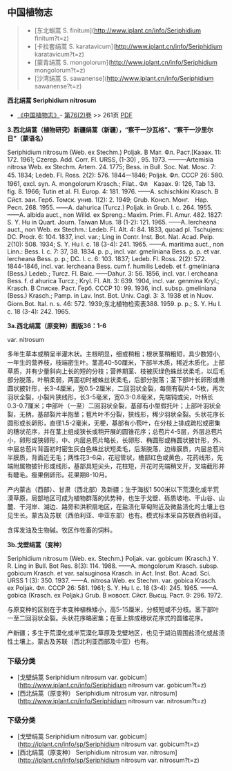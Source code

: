 

## 中国植物志

> * [东北蛔蒿  S.  finitum](http://www.iplant.cn/info/Seriphidium finitum?t=z)
> * [卡拉套绢蒿  S.  karatavicum](http://www.iplant.cn/info/Seriphidium karatavicum?t=z)
> * [蒙青绢蒿  S.  mongolorum](http://www.iplant.cn/info/Seriphidium mongolorum?t=z)
> * [沙湾绢蒿  S.  sawanense](http://www.iplant.cn/info/Seriphidium sawanense?t=z)

**西北绢蒿 Seriphidium nitrosum**

* [《中国植物志》](http://www.iplant.cn/frps)- [第76(2)卷](http://www.iplant.cn/frps/vol/76(2)) >> 261页 [PDF](http://www.iplant.cn/frps/pdf/76(2)/261a.PDF)

**3.西北绢蒿（植物研究）新疆绢蒿（新疆），“察干一沙瓦格”、“察干一沙里尔日”（蒙语名）**

Seriphidium nitrosum (Web. ex Stechm.) Poljak. В Мат. Фл. Раст.[Каэах. 11: 172. 1961; Czerep. Add. Corr. Fl. URSS, (1-30) , 95. 1973. ———Artemisia nitrosa Web. ex Stechm. Artem. 24. 1775; Bess. in Bull. Soc. Nat. Mosc. 7: 45. 1834; Ledeb. Fl. Ross. 2(2): 576. 1844一1846; Poljak. Фл. СССР 26: 580. 1961, excl. syn. A. mongolorum Krasch.; Filat.. Фл　Каэах. 9: 126, Tab 13. fig. 8. 1966; Tutin et al. Fl. Europ. 4: 181. 1976. ——A. schischkini Krasch. В Сйст. эаи. Герб. Томск. унив. 1(2): 2. 1949; Grub. Консп. Монг.　Нар. Респ. 268. 1955. ——A. dahurica (Turcz.) Poljak. in Grub. l. c. 264. 1955. ——A. albida auct., non Willd. ex Spreng.: Maxim. Prim. Fl. Amur. 482. 1827: S. Y. Hu in Quart. Journ. Taiwan Mus. 18 (1-2): 121. 1965. ——A. lercheana auct., non Web. ex Stechm.: Ledeb. Fl. Alt. 4: 84. 1833, quoad pl. Tschujens: DC. Prodr. 6: 104. 1837, incl. var.; Ling in Contr. Inst. Bot. Nat. Acad. Peip. 2(10): 508. 1934; S. Y. Hu l. c. 18 (3-4): 241. 1965. ——A. maritima auct., non Linn.: Bess. l. c. 7: 37, 38. 1834. p. p., incl. var. gmeliniana Bess. p. p. et var. lercheana Bess. p. p.; DC. l. c. 6: 103. 1837; Ledeb. Fl. Ross. 2(2): 572. 1844-1846, incl. var. lercheana Bess. cum f. humilis Ledeb. et f. gmeliniana (Bess.) Ledeb.; Turcz. Fl. Baic. ——Dahur. 3: 56. 1856, incl. var. l ercheana Bess. f. d ahurica Turcz.; Kryl. Fl. Alt. 3: 639. 1904, incl. var. genmina Kryl.; Krasch. В Списке. Раст. Герб. CCCP 10: 99. 1936, incl. subsp. gmeliniana (Bess.) Krasch.; Pamp. in Lav. Inst. Bot. Univ. Cagl. 3: 3. 1938 et in Nuov. Giorn.Bot. Ital. n. s. 46: 572. 1939;东北植物检索表388. 1959. p. p.; S. Y. Hu l. c. 18 (3-4): 242. 1965.

**3a.西北绢蒿（原变种）图版36：1-6**

var. nitrosum

多年生草本或稍呈半灌木状。主根明显，细或稍粗；根状茎稍粗短，具少数短小,一年生的营养枝，枝端密生叶。茎高40-50厘米，下部半木质，稀近木质化，上部草质，并有少量斜向上长的短的分枝；营养期茎、枝被灰绿色蛛丝状柔毛，以后毛部分脱落。叶稍柔弱，两面初时被蛛丝状柔毛，后部分脱落；茎下部叶长卵形或椭圆状披针形，长3-4厘米，宽0.5-2厘米，二回羽状全裂，每侧有裂片4-5枚，再次羽状全裂，小裂片狭线形，长3-5毫米，宽0.3-0.8毫米，先端钝或尖，叶柄长0.3-0.7厘米；中部叶（一至）二回羽状全裂，基部有小型假托叶；上部叶羽状全裂，无柄，基部裂片半抱茎；苞片叶不分裂，狭线形，稀少羽状全裂。头状花序长圆形或长卵形，直径1.5-2毫米，无梗，基部有小苞叶，在分枝上排成疏松或密集的穗状花序，并在茎上组成狭长或稍开展的圆锥花序；总苞片4-5层，外层总苞片小，卵形或狭卵形，中、内层总苞片略长，长卵形、椭圆形或椭圆状披针形，外、中层总苞片背面初时密生灰白色蛛丝状短柔毛，后渐脱落，边缘膜质，内层总苞片半膜质，背面近无毛；两性花3-6朵，花冠管状，檐部红色或黄色，花药线形，先端附属物披针形或线形，基部具短尖头，花柱短，开花时先端稍叉开，叉端截形并有睫毛。瘦果倒卵形。花果期8-10月。

产内蒙古（西部）、甘肃（西北部）及新疆；生于海拔1 500米以下荒漠化或半荒漠草原，局部地区可成为植物群落的优势种，也生于戈壁、砾质坡地、干山谷、山麓、干河岸、湖边、路旁和洪积扇地区，在盐渍化草甸附近及微盐渍化的土壤上也见生长。蒙古及苏联（西伯利亚、中亚东部）也有。模式标本采自苏联西伯利亚。

含挥发油及生物碱。牧区作牲畜的饲料。

**3b.戈壁绢蒿（变种）**

Seriphidium nitrosum (Web. ex. Stechm.) Poljak. var. gobicum (Krasch.) Y. R. Ling in Bull. Bot Res. 8(3): 114. 1988. ——A. mongolorum Krasch. subsp. gobicum Krasch. et var. salsuginosa Krasch. in Act. Inst. Bot. Acad. Sci. URSS 1 (3): 350. 1937. ——A. nitrosa Web. ex Stechm. var. gobica Krasch. ex Poljak. Фл. СССР 26: 581. 1961; S. Y. Hu l. c. 18 (3-4): 245. 1965. ——A. gobica (Krasch. ex Poljak.) Grub. В новост. Сйст. Высщ. Раст. 9: 296. 1972.

与原变种的区别在于本变种植株矮小，高5-15厘米，分枝短或不分枝。茎下部叶一至二回羽状全裂。头状花序略密集；在茎上排成穗状花序式的圆锥花序。

产新疆；多生于荒漠化或半荒漠化草原及戈壁地区，也见于湖泊周围盐渍化或盐渍性土壤上。蒙古及苏联（西北利亚西部及中亚）也有。

### 下级分类
* [戈壁绢蒿   Seriphidium nitrosum var. gobicum](http://www.iplant.cn/info/Seriphidium nitrosum var. gobicum?t=z)
* [西北绢蒿（原变种）  Seriphidium nitrosum var. nitrosum](http://www.iplant.cn/info/Seriphidium nitrosum var. nitrosum?t=z)

### 下级分类
* [戈壁绢蒿   Seriphidium nitrosum var. gobicum](http://iplant.cn/info/sp/Seriphidium nitrosum var. gobicum?t=z)
* [西北绢蒿（原变种）  Seriphidium nitrosum var. nitrosum](http://iplant.cn/info/sp/Seriphidium nitrosum var. nitrosum?t=z)
